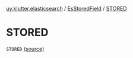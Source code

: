 [uy.klutter.elasticsearch](../index.md) / [EsStoredField](index.md) / [STORED](.)


# STORED

`STORED` [(source)](https://github.com/kohesive/klutter/blob/master/elasticsearch-jdk7/src/main/kotlin/uy/klutter/elasticsearch/Mappings.kt#L15)


